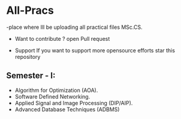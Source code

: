 # All-Pracs
-place where Ill be uploading all practical files MSc.CS.

- Want to contribute ?
open Pull request

- Support
If you want to support more opensource efforts star this repository

## Semester - I: 
* Algorithm for Optimization (AOA).
* Software Defined Networking.
* Applied Signal and Image Processing (DIP/AIP).
* Advanced Database Techniques (ADBMS)
